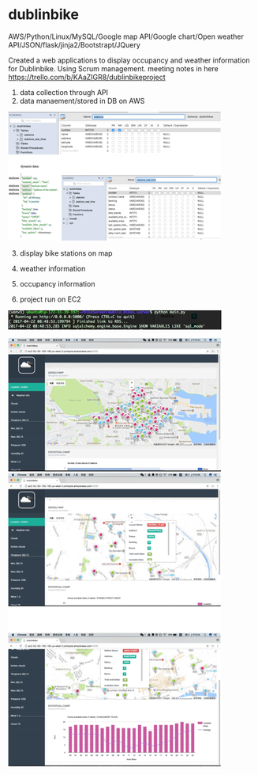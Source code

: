 # dublinbike
 AWS/Python/Linux/MySQL/Google map API/Google chart/Open weather API/JSON/flask/jinja2/Bootstrapt/JQuery

 Created a web applications to display occupancy and weather information for Dublinbike. Using Scrum management.
meeting notes in here https://trello.com/b/KAaZIGR8/dublinbikeproject 

  1. data collection through API
  2. data manaement/stored in DB on AWS
  
  ![database structure](img-folder/database.png)
  
  3. display bike stations on map
  4. weather information
  5. occupancy information
  
  
  6. project run on EC2
  
  ![web app run on EC2](img-folder/runappec2.png)
  
  
  ![web application outcome](img-folder/web1.png)
  ![web application outcome](img-folder/web2.png)
  
  
  

